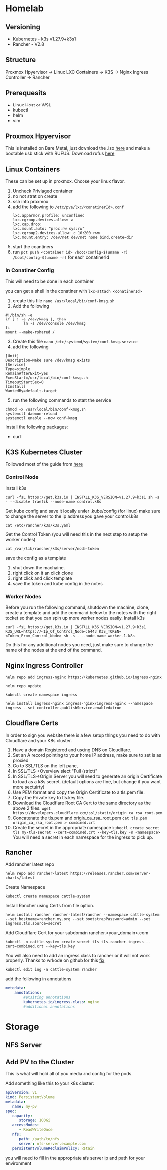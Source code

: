 # Homelab

## Versioning

- Kubernetes - k3s v1.27.9+k3s1
- Rancher - V2.8


## Structure

Proxmox Hpyervisor -> Linux LXC Containers -> K3S -> Nginx Ingress Controller -> Rancher

## Prerequesits
- Linux Host or WSL
- kubectl
- helm
- vim

## Proxmox Hpyervisor

This is installed on Bare Metal, just download the .iso [here](https://www.proxmox.com/en/proxmox-virtual-environment/get-started) and make a bootable usb stick with RUFUS. Download rufus [here](https://rufus.ie/en/)

## Linux Containers

These can be set up in proxmox. Choose your linux flavor.
1. Uncheck Privlaged container
2. no not strat on create
3. ssh into proxmox
4. add the following to `/etc/pve/lxc/<conatinerId>.conf`
    ```
    lxc.apparmor.profile: unconfined
    lxc.cgroup.devices.allow: a
    lxc.cap.drop:
    lxc.mount.auto: "proc:rw sys:rw"
    lxc.cgroup2.devices.allow: c 10:200 rwm
    lxc.mount.entry: /dev/net dev/net none bind,create=dir
    ```
5. start the coantiners
6. run `pct push <container id> /boot/config-$(uname -r) /boot/config-$(uname -r)` for each conatinerId

### In Conatiner Config
This will need to be done in each container

you can get a shell in the conatiner with `lxc-attach <conatinerId>`

1. create this file `nano /usr/local/bin/conf-kmsg.sh`
2. Add the following
```
#!/bin/sh -e
if [ ! -e /dev/kmsg ]; then
        ln -s /dev/console /dev/kmsg
fi
mount --make-rshared /
```
3. Create this file `nano /etc/systemd/system/conf-kmsg.service`
4. add the following
```
[Unit]
Description=Make sure /dev/kmsg exists
[Service]
Type=simple
RemainAfterExit=yes
ExecStart=/usr/local/bin/conf-kmsg.sh
TimeoutStartSec=0
[Install]
WantedBy=default.target
```
5. run the following commands to start the service
```
chmod +x /usr/local/bin/conf-kmsg.sh
systemctl daemon-reload
systemctl enable --now conf-kmsg
```

Install the following packages:
- curl

## K3S Kubernetes Cluster

Followed most of the guide from [here](https://betterprogramming.pub/rancher-k3s-kubernetes-on-proxmox-containers-2228100e2d13)

### Control Node

Install k3s

`curl -fsL https://get.k3s.io | INSTALL_K3S_VERSION=v1.27.9+k3s1 sh -s - --disable traefik --node-name control.k8s`

Get kube config and save it locally under .kube/config (for linux) make sure to change the server to the ip address you gave your control.k8s

`cat /etc/rancher/k3s/k3s.yaml`

Get the Control Token (you will need this in the next step to setup the worker nodes)

`cat /var/lib/rancher/k3s/server/node-token`

save the config as a template
1. shut down the machaine.
2. right click on it an click clone
3. right click and click template
4. save the token and kube config in the notes

### Worker Nodes
Before you run the following command, shutdown the machine, clone, create a template and add the command below to the notes with the right tocket so that you can spin up more worker nodes easliy.
Install k3s

`curl -fsL https://get.k3s.io | INSTALL_K3S_VERSION=v1.27.9+k3s1 K3S_URL=https://<Ip_Of_Control_Node>:6443 K3S_TOKEN=<Token_From_Control_Node> sh -s - --node-name worker-1.k8s`

Do this for any additional nodes you need, just make sure to change the name of the nodes at the end of the command.

## Nginx Ingress Controller

`helm repo add ingress-nginx https://kubernetes.github.io/ingress-nginx`

`helm repo update`

`kubectl create namespace ingress`

`helm install ingress-nginx ingress-nginx/ingress-nginx --namespace ingress --set controller.publishService.enabled=true`

## Cloudflare Certs

In order to sign you website there is a few setup things you need to do with Cloudflare and your K8s cluster.

1. Have a domain Registered and useing DNS on Cloudlfare.
2. Set an A record pointing to your home IP address, make sure to set is as proxied
3. Go to SSL/TLS on the left pane,
4. In SSL/TLS->Overview slect "Full (strict)"
5. In SSL/TLS->Origin Server you will need to generate an origin Certificate to load as a k8s secret. (default options are fine, but change if you want more sectuirty)
6. Use PEM format and copy the Origin Certificate to a tls.pem file.
7. Copy the Private key to tls.key file.
8. Download the Cloudflare Root CA Cert to the same directory as the above 2 files. `wget https://developers.cloudflare.com/ssl/static/origin_ca_rsa_root.pem`
9. Concatenate the tls.pem and origin_ca_rsa_root.pem `cat tls.pem origin_ca_rsa_root.pem > combined.crt`
10. Create the secret in the appropriate namespace `kubectl create secret tls my-tls-secret --cert=combined.crt --key=tls.key -n <namespace>` You will need a secret in each namespace for the ingress to pick up.

## Rancher

Add rancher latest repo

`helm repo add rancher-latest https://releases.rancher.com/server-charts/latest`

Create Namespace

`kubectl create namespace cattle-system`

Install Rancher using Certs from file option.

`helm install rancher rancher-latest/rancher --namespace cattle-system --set hostname=rancher.my.org --set bootstrapPassword=admin --set ingress.tls.source=secret`

Add Cloudflare Cert for your subdomain rancher.<your_domain>.com

`kubectl -n cattle-system create secret tls tls-rancher-ingress --cert=combined.crt --key=tls.key`

You will also need to add an ingress class to rancher or it will not work properly. Thanks to wrkode on github for this [fix](https://github.com/rancher/rancher/issues/37193#issuecomment-1114014095)

`kubectl edit ing -n cattle-system rancher`

add the following in annotations
```yaml
metedata:
    annotations:
        #exsiting annotations
        kubernetes.io/ingress.class: nginx
        #additional annotations
```

# Storage
## NFS Server

## Add PV to the Cluster
This is what will hold all of you media and config for the pods.

Add something like this to your k8s cluster:
```yaml
apiVersion: v1
kind: PersistentVolume
metadata:
   name: my-pv
spec:
   capacity:
      storage: 100Gi
   accessModes:
      - ReadWriteOnce
   nfs:
      path: /path/to/nfs
      server: nfs-server.example.com
   persistentVolumeReclaimPolicy: Retain
```

you will need to fill in the appropriate nfs server ip and path for your environment